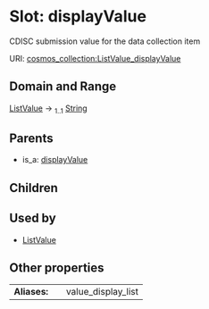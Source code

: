 
# Slot: displayValue

CDISC submission value for the data collection item

URI: [cosmos_collection:ListValue_displayValue](https://www.cdisc.org/cosmos/collection_v1.0ListValue_displayValue)


## Domain and Range

[ListValue](ListValue.md) &#8594;  <sub>1..1</sub> [String](types/String.md)

## Parents

 *  is_a: [displayValue](displayValue.md)

## Children


## Used by

 * [ListValue](ListValue.md)

## Other properties

|  |  |  |
| --- | --- | --- |
| **Aliases:** | | value_display_list |